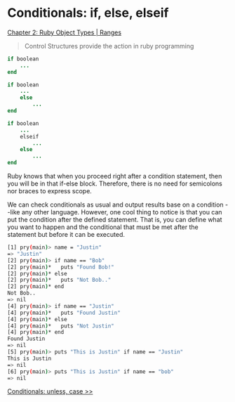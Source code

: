 Conditionals: if, else, elseif
==============================

[Chapter 2: Ruby Object Types | Ranges](https://github.com/KLVTZ/Ruby-Essentials/blob/master/notes/Chapter_02:%20Ruby%20Object%20Types/11.ranges.md)

> Control Structures provide the action in ruby programming

```ruby
if boolean
	...
end
```

```ruby
if boolean
	...
	else
		...
end
```

```ruby
if boolean
	...
	elseif
		...
	else
		...
end
```

Ruby knows that when you proceed right after a condition statement, then you
will be in that if-else block. Therefore, there is no need for semicolons nor
braces to express scope.

We can check conditionals as usual and output results base on a condition --like
any other language. However, one cool thing to notice is that you can put the
condition after the defined statement. That is, you can define what you want to
happen and the conditional that must be met after the statement but before it
can be executed.

```bash
[1] pry(main)> name = "Justin"
=> "Justin"
[2] pry(main)> if name == "Bob"
[2] pry(main)*   puts "Found Bob!"
[2] pry(main)* else  
[2] pry(main)*   puts "Not Bob.."
[2] pry(main)* end  
Not Bob..
=> nil
[4] pry(main)> if name == "Justin"                                                                        
[4] pry(main)*   puts "Found Justin"  
[4] pry(main)* else  
[4] pry(main)*   puts "Not Justin"  
[4] pry(main)* end  
Found Justin
=> nil
[5] pry(main)> puts "This is Justin" if name == "Justin"
This is Justin
=> nil
[6] pry(main)> puts "This is Justin" if name == "bob"
=> nil
```

[Conditionals: unless, case >>](https://github.com/KLVTZ/Ruby-Essentials/blob/master/notes/Chapter_03:%20Control%20Structures/02.conditionals_unless_case.md)
